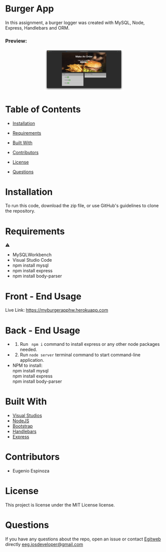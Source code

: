 # Burger App

In this assignment, a burger logger was created with MySQL, Node, Express, Handlebars and ORM.

<h3>Preview:</h3>
<p align="center">
  <img src="https://github.com/egitweb/burger/blob/main/public/assets/burger-app-preview.png?raw=true" height="40%" width="50%" title="Employee-Tracker Preview">
</p>

# Table of Contents 
  
  * [Installation](#installation)
  
  * [Requirements](#requirements)
  
  * [Built&nbsp;With](#builtwith)
  
  * [Contributors](#contributors)
  
  * [License](#license)
  
  * [Questions](#questions)

# Installation

To run this code, download the zip file, or use GitHub's guidelines to clone the repository.

# Requirements

⚠️ 
* MySQLWorkbench
* Visual Studio Code
* npm install mysql
* npm install express
* npm install body-parser


# Front - End Usage
Live Link: https://myburgerapphw.herokuapp.com


# Back - End Usage
* 1. Run ``` npm i``` command to install express or any other node packages needed.
* 2. Run ``` node server ``` terminal command to start command-line application.<br>
* NPM to install:<br>
npm install mysql<br>
npm install express<br>
npm install body-parser<br>


# Built&nbsp;With
* [Visual Studios](https://visualstudio.microsoft.com/)
* [NodeJS](https://nodejs.org/) 
* [Bootstrap](https://getbootstrap.com/)
* [Handlebars](https://handlebarsjs.com/)
* [Express](https://expressjs.com/)


# Contributors
* Eugenio Espinoza


# License

This project is license under the MIT License license.
  

# Questions
  
If you have any questions about the repo, open an issue or contact [Egitweb](https://github.com/egitweb) directly eeg.iosdeveloper@gmail.com
